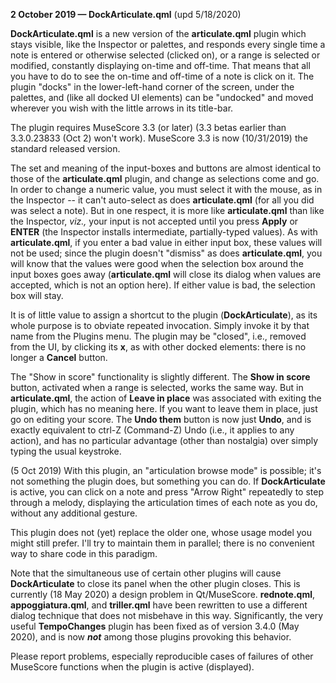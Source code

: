 **2 October 2019 — DockArticulate.qml** (upd 5/18/2020)

**DockArticulate.qml** is a new version of the **articulate.qml** plugin which stays visible, like the Inspector or palettes, and responds every single time a note is entered or otherwise selected (clicked on), or a range is selected or modified, constantly displaying on-time and off-time.  That means that all you have to do to see the on-time and off-time of a note is click on it.  The plugin "docks" in the lower-left-hand corner of the screen, under the palettes, and (like all docked UI elements) can be "undocked" and moved wherever you wish with the little arrows in its title-bar.

The plugin requires MuseScore 3.3 (or later) (3.3 betas earlier than 3.3.0.23833 (Oct 2) won't work).  MuseScore 3.3 is now (10/31/2019) the standard released version.

The set and meaning of the input-boxes and buttons are almost identical to those of the **articulate.qml** plugin, and change as selections come and go.  In order to change a numeric value, you must select it with the mouse, as in the Inspector -- it can't auto-select as does **articulate.qml** (for all you did was select a note).  But in one respect, it is more like **articulate.qml** than like the Inspector, *viz.,* your input is not accepted until you press **Apply** or **ENTER** (the Inspector installs intermediate, partially-typed values).  As with **articulate.qml**, if you enter a bad value in either input box, these values will not be used; since the plugin doesn't "dismiss" as does **articulate.qml**, you will know that the values were good when the selection box around the input boxes goes away (**articulate.qml** will close its dialog when values are accepted, which is not an option here). If either value is bad, the selection box will stay.

It is of little value to assign a shortcut to the plugin (**DockArticulate**), as its whole purpose is to obviate repeated invocation. Simply invoke it by that name from the Plugins menu.  The plugin may be "closed", i.e., removed from the UI, by clicking its **x**, as with other docked elements: there is no longer a **Cancel** button.

The "Show in score" functionality is slightly different.  The **Show in score** button, activated when a range is selected, works the same way.  But in **articulate.qml**, the action of **Leave in place** was associated with exiting the plugin, which has no meaning here.  If you want to leave them in place, just go on editing  your score.  The **Undo them** button is now just **Undo**, and is exactly equivalent to ctrl-Z (Command-Z) Undo (i.e., it applies to any action), and has no particular advantage (other than nostalgia) over simply typing the usual keystroke.

(5 Oct 2019) With this plugin, an "articulation browse mode" is possible; it's not something the plugin does, but something you can do.  If **DockArticulate** is active, you can click on a note and press "Arrow Right" repeatedly to step through a melody, displaying the articulation times of each note as you do, without any additional gesture.

This plugin does not (yet) replace the older one, whose usage model you might still prefer.  I'll try to maintain them in parallel; there is no convenient way to share code in this paradigm.

Note that the simultaneous use of certain other plugins will cause **DockArticulate** to close its panel when the other plugin closes.  This is currently (18 May 2020) a design problem in Qt/MuseScore.  **rednote.qml**, **appoggiatura.qml**, and **triller.qml** have been rewritten to use a different dialog technique that does not misbehave in this way. Significantly, the very useful **TempoChanges** plugin has been fixed as of version 3.4.0 (May 2020), and is now ***not*** among those plugins provoking this behavior.

Please report problems, especially reproducible cases of failures of other MuseScore functions when the plugin is active (displayed).
